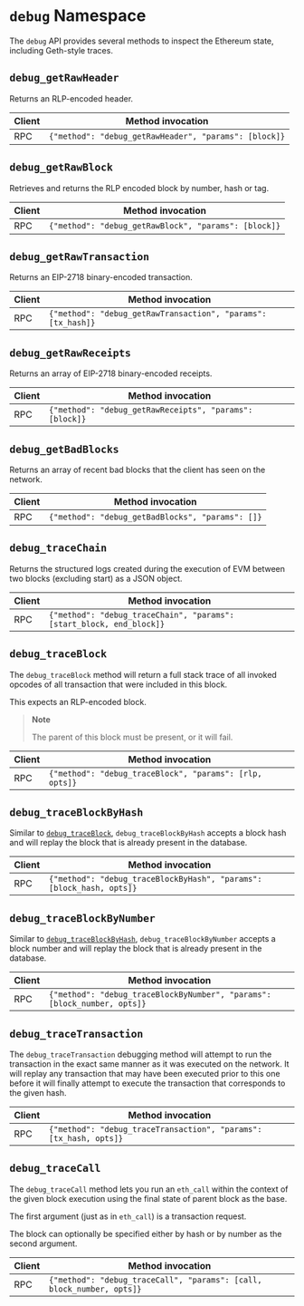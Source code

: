 # `debug` Namespace

The `debug` API provides several methods to inspect the Ethereum state, including Geth-style traces.

## `debug_getRawHeader`

Returns an RLP-encoded header.

| Client | Method invocation                                     |
|--------|-------------------------------------------------------|
| RPC    | `{"method": "debug_getRawHeader", "params": [block]}` |

## `debug_getRawBlock`

Retrieves and returns the RLP encoded block by number, hash or tag.

| Client | Method invocation                                    |
|--------|------------------------------------------------------|
| RPC    | `{"method": "debug_getRawBlock", "params": [block]}` |

## `debug_getRawTransaction`

Returns an EIP-2718 binary-encoded transaction.

| Client | Method invocation                                            |
|--------|--------------------------------------------------------------|
| RPC    | `{"method": "debug_getRawTransaction", "params": [tx_hash]}` |

## `debug_getRawReceipts`

Returns an array of EIP-2718 binary-encoded receipts.

| Client | Method invocation                                       |
|--------|---------------------------------------------------------|
| RPC    | `{"method": "debug_getRawReceipts", "params": [block]}` |

## `debug_getBadBlocks`

Returns an array of recent bad blocks that the client has seen on the network.

| Client | Method invocation                                |
|--------|--------------------------------------------------|
| RPC    | `{"method": "debug_getBadBlocks", "params": []}` |

## `debug_traceChain`

Returns the structured logs created during the execution of EVM between two blocks (excluding start) as a JSON object.

| Client | Method invocation                                                    |
|--------|----------------------------------------------------------------------|
| RPC    | `{"method": "debug_traceChain", "params": [start_block, end_block]}` |

## `debug_traceBlock`

The `debug_traceBlock` method will return a full stack trace of all invoked opcodes of all transaction that were included in this block.

This expects an RLP-encoded block.

> **Note**
> 
> The parent of this block must be present, or it will fail.

| Client | Method invocation                                       |
|--------|---------------------------------------------------------|
| RPC    | `{"method": "debug_traceBlock", "params": [rlp, opts]}` |

## `debug_traceBlockByHash`

Similar to [`debug_traceBlock`](#debug_traceblock), `debug_traceBlockByHash` accepts a block hash and will replay the block that is already present in the database.

| Client | Method invocation                                                    |
|--------|----------------------------------------------------------------------|
| RPC    | `{"method": "debug_traceBlockByHash", "params": [block_hash, opts]}` |

## `debug_traceBlockByNumber`

Similar to [`debug_traceBlockByHash`](#debug_traceblockbyhash), `debug_traceBlockByNumber` accepts a block number and will replay the block that is already present in the database.

| Client | Method invocation                                                        |
|--------|--------------------------------------------------------------------------|
| RPC    | `{"method": "debug_traceBlockByNumber", "params": [block_number, opts]}` |

## `debug_traceTransaction`

The `debug_traceTransaction` debugging method will attempt to run the transaction in the exact same manner as it was executed on the network. It will replay any transaction that may have been executed prior to this one before it will finally attempt to execute the transaction that corresponds to the given hash.

| Client | Method invocation                                           |
|--------|-------------------------------------------------------------|
| RPC    | `{"method": "debug_traceTransaction", "params": [tx_hash, opts]}` |

## `debug_traceCall`

The `debug_traceCall` method lets you run an `eth_call` within the context of the given block execution using the final state of parent block as the base.

The first argument (just as in `eth_call`) is a transaction request.

The block can optionally be specified either by hash or by number as the second argument.

| Client | Method invocation                                                     |
|--------|-----------------------------------------------------------------------|
| RPC    | `{"method": "debug_traceCall", "params": [call, block_number, opts]}` |
